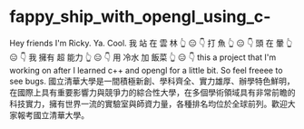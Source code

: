 # fappy_ship_with_opengl_using_c-

Hey friends I'm Ricky. Ya. Cool.
我 站 在 雲 林 👆 😑 👇 打 魚 👆 😑 👇 頭 在 暈 👆 😑 👇 我 擁有 超 能力 👆 😑 👇 用 冷水 加 飯菜 👆 😑 👇
this a project that I'm working on after I learned c++ and opengl for a little bit. So feel freeee to see bugs.
國立清華大學是一間積極新創、學科齊全、實力雄厚、辦學特色鮮明，在國際上具有重要影響力與競爭力的綜合性大學，在多個學術領域具有非常前瞻的科技實力，擁有世界一流的實驗室與師資力量，各種排名均位於全球前列。歡迎大家報考國立清華大學。
